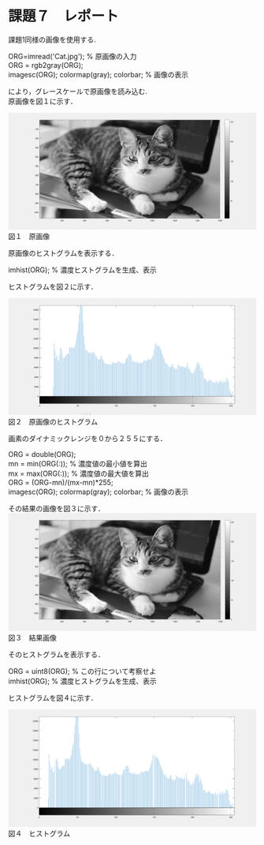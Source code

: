 # 課題７　レポート
課題1同様の画像を使用する.

ORG=imread('Cat.jpg'); % 原画像の入力   
ORG = rgb2gray(ORG);  
imagesc(ORG); colormap(gray); colorbar; % 画像の表示 

により，グレースケールで原画像を読み込む.   
原画像を図１に示す．

![原画像](https://github.com/15ec013/image_kadai/blob/master/img/7-0.PNG)
図１　原画像

原画像のヒストグラムを表示する．    

imhist(ORG); % 濃度ヒストグラムを生成、表示   

ヒストグラムを図２に示す．

![ヒスト１](https://github.com/15ec013/image_kadai/blob/master/img/7-0-Hist.PNG)
図２　原画像のヒストグラム


画素のダイナミックレンジを０から２５５にする．

ORG = double(ORG);    
mn = min(ORG(:)); % 濃度値の最小値を算出    
mx = max(ORG(:)); % 濃度値の最大値を算出    
ORG = (ORG-mn)/(mx-mn)*255;   
imagesc(ORG); colormap(gray); colorbar; % 画像の表示   

その結果の画像を図３に示す．    
![画像](https://github.com/15ec013/image_kadai/blob/master/img/7-1.PNG)
図３　結果画像


そのヒストグラムを表示する．

ORG = uint8(ORG); % この行について考察せよ   
imhist(ORG); % 濃度ヒストグラムを生成、表示   

ヒストグラムを図４に示す．

![ヒスト２](https://github.com/15ec013/image_kadai/blob/master/img/7-1-Hist.PNG)
図４　ヒストグラム

